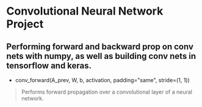 # Convolutional Neural Network Project
## Performing forward and backward prop on conv nets with numpy, as well as building conv nets in tensorflow and keras.

* conv_forward(A_prev, W, b, activation, padding="same", stride=(1, 1))

> Performs forward propagation over a convolutional layer of a neural network.